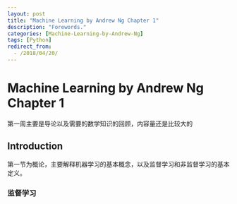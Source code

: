 ```yaml
---
layout: post
title: "Machine Learning by Andrew Ng Chapter 1"
description: "Forewords."
categories: [Machine-Learning-by-Andrew-Ng]
tags: [Python]
redirect_from:
  - /2018/04/20/
---
```

# Machine Learning by Andrew Ng Chapter 1

  第一周主要是导论以及需要的数学知识的回顾，内容量还是比较大的
  
## Introduction

第一节为概论，主要解释机器学习的基本概念，以及监督学习和非监督学习的基本定义。  

### 监督学习


